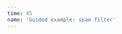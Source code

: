 ```yaml
---
time: 45
name: 'Guided example: spam filter'
---
```


<jupyter notebook-name="naive_bayes_spam_filter" course-code="DSBC" />

